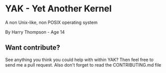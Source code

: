 # YAK - Yet Another Kernel
A non Unix-like, non POSIX operating system

By Harry Thompson - Age 14

## Want contribute?
See anything you think you could help with within YAK? Then feel free to send me a pull request. Also don't forget to read the CONTRIBUTING.md file
